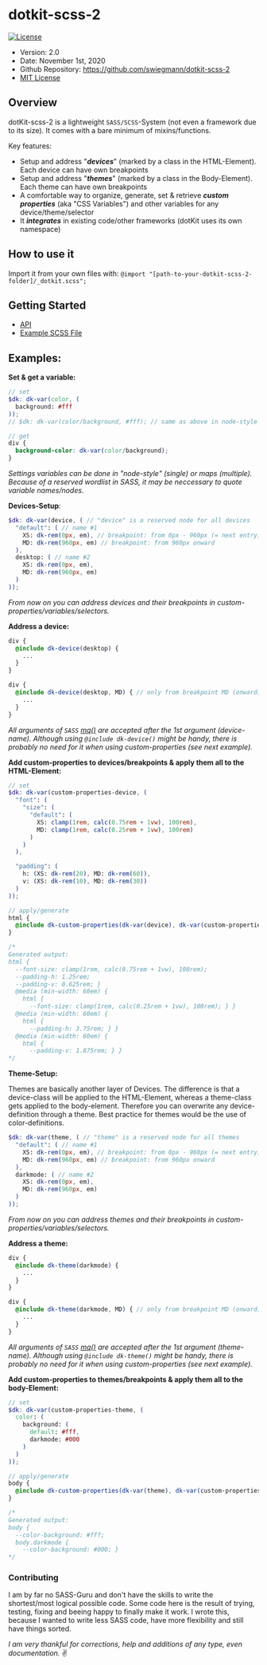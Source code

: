 # dotkit-scss-2

[![License](https://img.shields.io/badge/licence-MIT-brightgreen.svg?style=flat)](https://mit-license.org/)

- Version: 2.0
- Date: November 1st, 2020
- Github Repository: https://github.com/swiegmann/dotkit-scss-2
- [MIT License](LICENSE)



## Overview

dotKit-scss-2 is a lightweight `SASS/SCSS`-System (not even a framework due to its size).
It comes with a bare minimum of mixins/functions.

Key features:

- Setup and address "***devices***" (marked by a class in the HTML-Element). Each device can have own breakpoints
- Setup and address "***themes***" (marked by a class in the Body-Element). Each theme can have own breakpoints
- A comfortable way to organize, generate, set & retrieve ***custom properties*** (aka "CSS Variables") and other variables for any device/theme/selector
- It ***integrates*** in existing code/other frameworks (dotKit uses its own namespace)





## How to use it

Import it from your own files with: `@import "[path-to-your-dotkit-scss-2-folder]/_dotkit.scss";`



## Getting Started

- [API](API.md)
- [Example SCSS File](../example/_example.scss) 




## Examples:

**Set & get a variable:**

```SCSS
// set
$dk: dk-var(color, (
  background: #fff
));
// $dk: dk-var(color/background, #fff); // same as above in node-style

// get
div {
  background-color: dk-var(color/background);
}
```

*Settings variables can be done in "node-style" (single) or maps (multiple). Because of a reserved wordlist in SASS, it may be neccessary to quote variable names/nodes.*



**Devices-Setup**:

```SCSS
$dk: dk-var(device, ( // "device" is a reserved node for all devices
  "default": ( // name #1
    XS: dk-rem(0px, em), // breakpoint: from 0px - 960px (= next entry)
    MD: dk-rem(960px, em) // breakpoint: from 960px onward
  ),
  desktop: ( // name #2
    XS: dk-rem(0px, em),
    MD: dk-rem(960px, em)
  )
));
```

*From now on you can address devices and their breakpoints in custom-properties/variables/selectors.*



**Address a device:**

```SCSS
div {
  @include dk-device(desktop) {
    ...
  }
}

div {
  @include dk-device(desktop, MD) { // only from breakpoint MD (onward)
    ...
  }
}
```

*All arguments of `SASS` [mq()](https://github.com/sass-mq/sass-mq) are accepted after the 1st argument (device-name).
Although using `@include dk-device()` might be handy, there is probably no need for it when using custom-properties (see next example).*



**Add custom-properties to devices/breakpoints & apply them all to the HTML-Element:**

```SCSS
// set
$dk: dk-var(custom-properties-device, (
  "font": (
    "size": (
      "default": (
        XS: clamp(1rem, calc(0.75rem + 1vw), 100rem),
        MD: clamp(1rem, calc(0.25rem + 1vw), 100rem)
      )
    )
  ),

  "padding": (
    h: (XS: dk-rem(20), MD: dk-rem(60)),
    v: (XS: dk-rem(10), MD: dk-rem(30))
  )
));

// apply/generate
html {
  @include dk-custom-properties(dk-var(device), dk-var(custom-properties-device));
}

/*
Generated output:
html {
  --font-size: clamp(1rem, calc(0.75rem + 1vw), 100rem);
  --padding-h: 1.25rem;
  --padding-v: 0.625rem; }
  @media (min-width: 60em) {
    html {
      --font-size: clamp(1rem, calc(0.25rem + 1vw), 100rem); } }
  @media (min-width: 60em) {
    html {
      --padding-h: 3.75rem; } }
  @media (min-width: 60em) {
    html {
      --padding-v: 1.875rem; } }
*/
```



**Theme-Setup:**

Themes are basically another layer of Devices.
The difference is that a device-class will be applied to the HTML-Element, whereas a theme-class gets applied to the body-element.
Therefore you can overwrite any device-definition through a theme.
Best practice for themes would be the use of color-definitions.

```scss
$dk: dk-var(theme, ( // "theme" is a reserved node for all themes
  "default": ( // name #1
    XS: dk-rem(0px, em), // breakpoint: from 0px - 960px (= next entry)
    MD: dk-rem(960px, em) // breakpoint: from 960px onward
  ),
  darkmode: ( // name #2
    XS: dk-rem(0px, em),
    MD: dk-rem(960px, em)
  )
));
```

*From now on you can address themes and their breakpoints in custom-properties/variables/selectors.*



**Address a theme:**

```scss
div {
  @include dk-theme(darkmode) {
    ...
  }
}

div {
  @include dk-theme(darkmode, MD) { // only from breakpoint MD (onward)
    ...
  }
}
```

*All arguments of `SASS` [mq()](https://github.com/sass-mq/sass-mq) are accepted after the 1st argument (theme-name).
Although using `@include dk-theme()` might be handy, there is probably no need for it when using custom-properties (see next example).*



**Add custom-properties to themes/breakpoints & apply them all to the body-Element:**

```SCSS
// set
$dk: dk-var(custom-properties-theme, (
  color: (
    background: (
      default: #fff,
      darkmode: #000
    )
  )
));

// apply/generate
body {
  @include dk-custom-properties(dk-var(theme), dk-var(custom-properties-theme));
}

/*
Generated output:
body {
  --color-background: #fff;
  body.darkmode {
    --color-background: #000; }
*/
```



### Contributing

I am by far no SASS-Guru and don't have the skills to write the shortest/most logical possible code.
Some code here is the result of trying, testing, fixing and beeing happy to finally make it work.
I wrote this, because I wanted to write less SASS code, have more flexibility and still have things sorted.

*I am very thankful for corrections, help and additions of any type, even documentation.* :v: